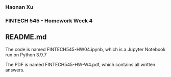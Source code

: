 ### Haonan Xu

### FINTECH 545 - Homework Week 4

## README.md

The code is named FINTECH545-HW04.ipynb, which is a Jupyter Notebook run on Python 3.9.7

The PDF is named FINTECH545-HW-W4.pdf, which contains all written answers.
